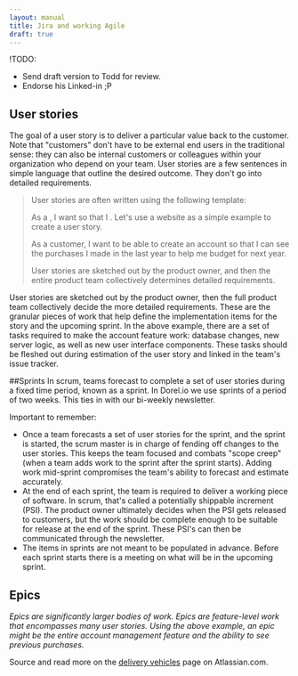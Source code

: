 ```yaml
---
layout: manual
title: Jira and working Agile
draft: true
---
```


!TODO: 
- Send draft version to Todd for review.
- Endorse his Linked-in ;P

## User stories
The goal of a user story is to deliver a particular value back to the customer. Note that "customers" don't have to be external end users in the traditional sense: they can also be internal customers or colleagues within your organization who depend on your team. User stories are a few sentences in simple language that outline the desired outcome. They don't go into detailed requirements.

<blockquote>
User stories are often written using the following template:

As a <type of user>, I want <goal> so that I <receive benefit>.
Let's use a website as a simple example to create a user story.

As a customer, I want to be able to create an account so that I can see the purchases I made in the last year to help me budget for next year.

User stories are sketched out by the product owner, and then the entire product team collectively determines detailed requirements.
</blockquote>

User stories are sketched out by the product owner, then the full product team collectively decide the more detailed requirements. These are the granular pieces of work that help define the implementation items for the story and the upcoming sprint. In the above example, there are a set of tasks required to make the account feature work: database changes, new server logic, as well as new user interface components. These tasks should be fleshed out during estimation of the user story and linked in the team's issue tracker.

##Sprints
In scrum, teams forecast to complete a set of user stories during a fixed time period, known as a sprint. In Dorel.io we use sprints of a period of two weeks. This ties in with our bi-weekly newsletter.

Important to remember:
- Once a team forecasts a set of user stories for the sprint, and the sprint is started, the scrum master is in charge of fending off changes to the user stories. This keeps the team focused and combats "scope creep" (when a team adds work to the sprint after the sprint starts). Adding work mid-sprint compromises the team's ability to forecast and estimate accurately.
- At the end of each sprint, the team is required to deliver a working piece of software. In scrum, that's called a potentially shippable increment (PSI). The product owner ultimately decides when the PSI gets released to customers, but the work should be complete enough to be suitable for release at the end of the sprint. These PSI's can then be communicated through the newsletter.
- The items in sprints are not meant to be populated in advance. Before each sprint starts there is a meeting on what will be in the upcoming sprint. 

## Epics
_Epics are significantly larger bodies of work. Epics are feature-level work that encompasses many user stories. Using the above example, an epic might be the entire account management feature and the ability to see previous purchases._

Source and read more on the <a href="https://www.atlassian.com/agile/delivery-vehicles">delivery vehicles</a> page on Atlassian.com.

